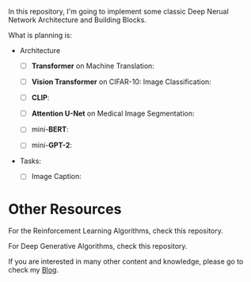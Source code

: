 In this repository, I'm going to implement some classic Deep Nerual Network Architecture and Building Blocks.

What is planning is:



* Architecture 

  - [ ] **Transformer** on Machine Translation:

  - [ ] **Vision Transformer** on CIFAR-10: Image Classification:

  - [ ] **CLIP**: 

  - [ ] **Attention U-Net** on Medical Image Segmentation: 
  - [ ] mini-**BERT**:
  - [ ] mini-**GPT-2**:



* Tasks:
  - [ ] Image Caption: 









# Other Resources

For the Reinforcement Learning Algorithms, check this repository.

For Deep Generative Algorithms, check this repository.



If you are interested in many other content and knowledge, please go to check my [Blog](https://jaz201107.github.io/).







